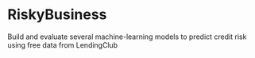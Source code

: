 # RiskyBusiness
Build and evaluate several machine-learning models to predict credit risk using free data from LendingClub
